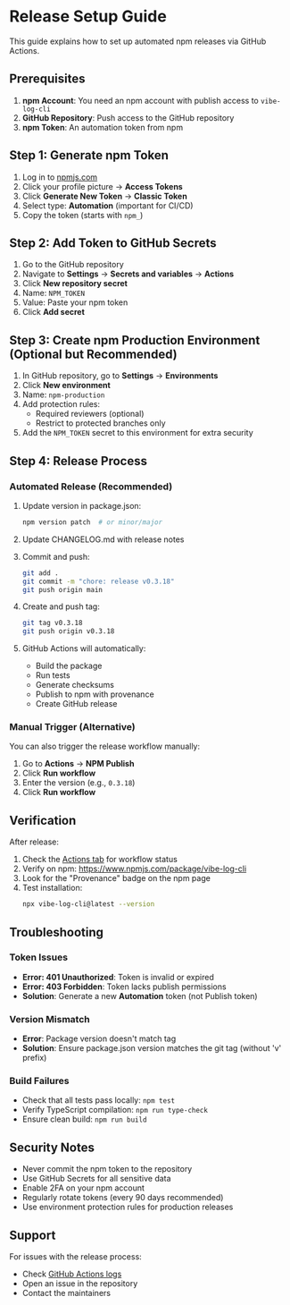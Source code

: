 # Release Setup Guide

This guide explains how to set up automated npm releases via GitHub Actions.

## Prerequisites

1. **npm Account**: You need an npm account with publish access to `vibe-log-cli`
2. **GitHub Repository**: Push access to the GitHub repository
3. **npm Token**: An automation token from npm

## Step 1: Generate npm Token

1. Log in to [npmjs.com](https://www.npmjs.com)
2. Click your profile picture → **Access Tokens**
3. Click **Generate New Token** → **Classic Token**
4. Select type: **Automation** (important for CI/CD)
5. Copy the token (starts with `npm_`)

## Step 2: Add Token to GitHub Secrets

1. Go to the GitHub repository
2. Navigate to **Settings** → **Secrets and variables** → **Actions**
3. Click **New repository secret**
4. Name: `NPM_TOKEN`
5. Value: Paste your npm token
6. Click **Add secret**

## Step 3: Create npm Production Environment (Optional but Recommended)

1. In GitHub repository, go to **Settings** → **Environments**
2. Click **New environment**
3. Name: `npm-production`
4. Add protection rules:
   - Required reviewers (optional)
   - Restrict to protected branches only
5. Add the `NPM_TOKEN` secret to this environment for extra security

## Step 4: Release Process

### Automated Release (Recommended)

1. Update version in package.json:
   ```bash
   npm version patch  # or minor/major
   ```

2. Update CHANGELOG.md with release notes

3. Commit and push:
   ```bash
   git add .
   git commit -m "chore: release v0.3.18"
   git push origin main
   ```

4. Create and push tag:
   ```bash
   git tag v0.3.18
   git push origin v0.3.18
   ```

5. GitHub Actions will automatically:
   - Build the package
   - Run tests
   - Generate checksums
   - Publish to npm with provenance
   - Create GitHub release

### Manual Trigger (Alternative)

You can also trigger the release workflow manually:

1. Go to **Actions** → **NPM Publish**
2. Click **Run workflow**
3. Enter the version (e.g., `0.3.18`)
4. Click **Run workflow**

## Verification

After release:

1. Check the [Actions tab](https://github.com/vibe-log/vibe-log-cli/actions) for workflow status
2. Verify on npm: https://www.npmjs.com/package/vibe-log-cli
3. Look for the "Provenance" badge on the npm page
4. Test installation:
   ```bash
   npx vibe-log-cli@latest --version
   ```

## Troubleshooting

### Token Issues

- **Error: 401 Unauthorized**: Token is invalid or expired
- **Error: 403 Forbidden**: Token lacks publish permissions
- **Solution**: Generate a new **Automation** token (not Publish token)

### Version Mismatch

- **Error**: Package version doesn't match tag
- **Solution**: Ensure package.json version matches the git tag (without 'v' prefix)

### Build Failures

- Check that all tests pass locally: `npm test`
- Verify TypeScript compilation: `npm run type-check`
- Ensure clean build: `npm run build`

## Security Notes

- Never commit the npm token to the repository
- Use GitHub Secrets for all sensitive data
- Enable 2FA on your npm account
- Regularly rotate tokens (every 90 days recommended)
- Use environment protection rules for production releases

## Support

For issues with the release process:
- Check [GitHub Actions logs](https://github.com/vibe-log/vibe-log-cli/actions)
- Open an issue in the repository
- Contact the maintainers